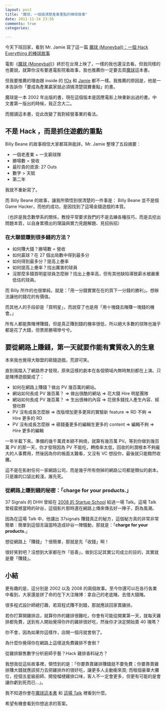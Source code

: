 ```yaml
---
layout: post
title: "魔球，一個搞清楚產業重點的棒球故事"
date: 2011-11-14 23:56
comments: true
categories: 

---
```


今天下班回家，看到 Mr. Jamie 寫了這一篇 [魔球 (Moneyball)：一個 Hack Everything 的棒球故事](http://mrjamie.cc/2011/11/14/moneyball/)

電影《[魔球 (Moneyball)](http://tw.movie.yahoo.com/movieinfo_main.html/id=3981)》終於在台灣上映了，一樣的我也還沒去看。但我同樣的也要說，就算你沒有要進電影院看故事，我也推薦你一定要去買[魔球](http://www.books.com.tw/exep/prod/booksfile.php?item=0010522666 )這本書。

但我要推薦的理由跟 inside 的 [fOx](http://www.inside.com.tw/2011/11/13/moneyball-startups) 和 [Jamie](http://www.inside.com.tw/2011/11/13/moneyball-startups) 都不一樣。我推薦的原因是，他是一本告訴你「要成為產業贏家就必須搞清楚競賽重點」的書。

魔球是一本 2002 年出版的書，現在這個版本是因應電影上映重新出過的書。中文書第一版出的時候，我正念大二。

而閱讀這本書，從此改變了我對經營事業的看法。

## 不是 Hack ，而是抓住遊戲的重點

Billy Beane 的故事相信大家都耳熟能詳。Mr. Jamie 整理了五段摘要：

* 一個老產業 + 一支窮球隊
* 勝場數 = 營收
* 最珍貴的資源: 27 Outs
* 數字 > 天賦
* 第二年

我就不重新寫了。

而 Billy Beane 的故事，讓我所領悟到很清楚的一件事是： Billy Beane 並不是個 Game Hacker，而他的成功，是因找到了這場金錢遊戲的本質。

（也許是我念數學系的關係，教授平常要求我們的不是去練各種技巧，而是去挖出問題本質，以自身累積出的理論與實力見題解題、見招拆招）

### 在大聯盟賺到很多錢的方法？

* 如何賺大錢？勝場數 = 營收
* 如何贏球？在 27 個出局數中得到最多分
* 如何得到最多分？提高上壘率
* 如何提高上壘率？找出厲害的球員
* 沒那麼多錢買明星球員怎麼辦？找出上壘率高，但有其他缺陷導致薪水被嚴重低估的球員。

而 Billy 所作的也很單純，就是：「用一分錢實實在在的買下一分錢的勝利」。想辦法讓他的錢花的有價值。

而其他人的手段卻是「買明星」，而說穿了也是用「用十塊錢去賭賺一塊錢的機會。」

所有人都能靠賭博賺錢，但是真正賺到錢的機率很低，所以絕大多數的球隊也幾乎都是花了大錢，但票房勝場慘兮兮。

## 要從網路上賺錢，第一天就要作能有實質收入的生意

本來我也覺得大聯盟的砸錢遊戲，荒謬可笑。

直到我踏入了網路界才發現，原來這樣的劇本在各個領域內無時無刻都在上演。只是賭博遊戲變成了：

* 如何在網路上賺錢？做出 PV 幾百萬的網站。
* 網站如何長成 PV 幾百萬？ =>  做出很酷的網站 => 花大錢 Hire 明星團隊
* 網站如何長成 PV 幾百萬？ =>   生出很棒的內容 => 花很多錢找人產生內容、經營社群
* PV 沒有成長怎麼辦 => 改版增加更多更屌的實驗新 feature => RD 不夠 => Hire 更多的 RD
* PV 沒有成長怎麼辦 => 砸錢養更多的編輯生更多的 content => 編輯不夠 => Hire 更多的編輯

一年半載下來。準備的幾千萬資本額不夠燒，就算有幾百萬 PV。等到你做到幾百萬 PV 的那一天，你才發現因為 PV 不能吃，轉換率太低，回收的利潤根本不夠龐大的人事費用，然後因為你的帳面太難看，又沒有 VC 想投你，最後就只能黯然收攤。

這不是在影射任何一家網路公司，而是幾乎所有倒掉的網路公司都是類似的劇本。只是誰的口袋比較淺，誰先死。

### 從網路上賺到錢的秘密：「charge for your products.」

37 Signals 的 DHH 曾經在 [2008 的 Startup School](http://37signals.com/speaks#startupschool) 給過一場 Talk。這場 Talk 曾經震撼當時的矽谷，這個影片那時還在網路上傳來傳去好一陣子，蔚為風潮。

因為在這場 Talk 中，他講出 37signals 賺錢真正的秘方，這個秘方真的非常非常簡單：簡單到這個言論當時造成矽谷一陣騷動，那就是：「**charge for your products.**」

想從網路上「賺錢」？很簡單，那就是先「收錢」啊！

很好笑對吧？沒想到大家都在作「慈善」，做到忘記其實公司成立的目的，其實就是要「賺錢」。

## 小結

更有趣的是，這分別是 2002 以及 2008 的兩個故事。至今你還可以在各行各業中看到，大家還是拼了命的在下大注賭博：拿自己的老底賭，去借大錢賭。

很多程式設計師總打趣，若寫程式賺不到錢，那就應該回家賣雞排。

若你打算開雞排店，就算你炸的雞排很難吃，你會有可能從開業第一天，就每天雞排都免費，送到有人開始覺得你炸的雞排很好吃，然後你才決定開始賣 40 塊嗎？

你不會，因為如果你這樣作，店開一個月就會倒了。

為什麼你覺得你在網路上這樣送免費雞排不會倒？

從雞排銷售數字分析廚師手藝？Hack 雞排香料祕方？

我想我從這些故事裡，領悟到的是：「你要靠賣雞排賺錢就不要免費；你要靠賣雞排賺大錢就應該努力去把雞排炸的很好吃，讓更多人主動衝來買; 而租個豪華大攤位，挖個五星級廚師、開發榴槤雞排口味，客人不一定會更多，但更有可能的是會讓你虧到死而已...」。

我不知道你會在[魔球這本書](http://www.books.com.tw/exep/prod/booksfile.php?item=0010522666) 和 [這場 Talk](http://37signals.com/speaks#startupschool) 裡看到什麼。

希望有機會看到你想追求的答案。



